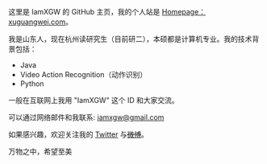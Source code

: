 这里是 IamXGW 的 GitHub 主页，我的个人站是 [Homepage：xuguangwei.com](https://xuguangwei.com)。

我是山东人，现在杭州读研究生（目前研二），本硕都是计算机专业。我的技术背景包括：

* Java
* Video Action Recognition（动作识别）
* Python

一般在互联网上我用 "IamXGW" 这个 ID 和大家交流。

可以通过网络邮件和我联系: iamxgw@gmail.com

如果感兴趣，欢迎关注我的 [Twitter](https://twitter.com/ErasrX) 与<del>[微博](https://weibo.com/u/5599878741)</del>。

万物之中，希望至美
